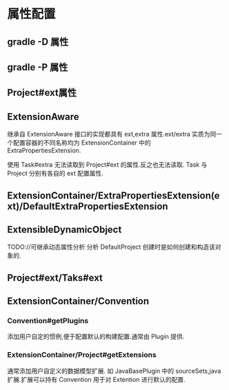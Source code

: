 # 属性配置

## gradle -D 属性

## gradle -P 属性

## Project#ext属性

## ExtensionAware

继承自 ExtensionAware 接口的实现都具有 ext,extra 属性.ext/extra 实质为同一个配置容器的不同名称均为 ExtensionContainer 中的 ExtraPropertiesExtension.

使用 Task#extra 无法读取到 Project#ext 的属性.反之也无法读取. Task 与 Project 分别有各自的 ext 配置属性.

## ExtensionContainer/ExtraPropertiesExtension(ext)/DefaultExtraPropertiesExtension

## ExtensibleDynamicObject

TODO://可继承动态属性分析 分析 DefaultProject 创建时是如何创建和构造该对象的.

## Project#ext/Taks#ext

## ExtensionContainer/Convention

### Convention#getPlugins

添加用户自定的惯例,便于配置默认的构建配置.通常由 Plugin 提供.

### ExtensionContainer/Project#getExtensions

通常添加用户自定义的数据模型扩展. 如 JavaBasePlugin 中的 sourceSets,java 扩展.扩展可以持有 Convention 用于对 Extention 进行默认的配置.
